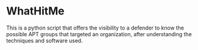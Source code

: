 # WhatHitMe
This is a python script that offers the visibility to a defender to know the possible APT groups that targeted an organization, after understanding the techniques and software used.
